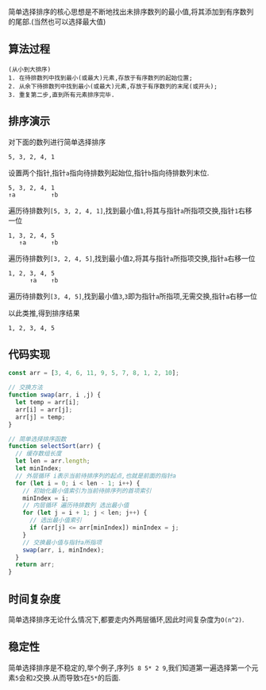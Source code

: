 简单选择排序的核心思想是不断地找出未排序数列的最小值,将其添加到有序数列的尾部.(当然也可以选择最大值)

## 算法过程

```
(从小到大排序)
1. 在待排数列中找到最小(或最大)元素,存放于有序数列的起始位置;
2. 从余下待排数列中找到最小(或最大)元素,存放于有序数列的末尾(或开头);
3. 重复第二步,直到所有元素排序完毕.
```



## 排序演示

对下面的数列进行简单选择排序

```
5, 3, 2, 4, 1
```

设置两个指针,指针`a`指向待排数列起始位,指针`b`指向待排数列末位.

```
5, 3, 2, 4, 1
↑a          ↑b
```

遍历待排数列`[5, 3, 2, 4, 1]`,找到最小值`1`,将其与指针`a`所指项交换,指针`1`右移一位

```
1, 3, 2, 4, 5
   ↑a       ↑b
```

遍历待排数列`[3, 2, 4, 5]`,找到最小值`2`,将其与指针`a`所指项交换,指针`a`右移一位

```
1, 2, 3, 4, 5
      ↑a    ↑b
```

遍历待排数列`[3, 4, 5]`,找到最小值`3`,`3`即为指针`a`所指项,无需交换,指针`a`右移一位

以此类推,得到排序结果

```
1, 2, 3, 4, 5
```



## 代码实现

```js
const arr = [3, 4, 6, 11, 9, 5, 7, 8, 1, 2, 10];

// 交换方法
function swap(arr, i ,j) {
  let temp = arr[i];
  arr[i] = arr[j];
  arr[j] = temp;
}

// 简单选择排序函数
function selectSort(arr) {
  // 缓存数组长度
  let len = arr.length;
  let minIndex;
  // 外层循环 i表示当前待排序列的起点,也就是前面的指针a
  for (let i = 0; i < len - 1; i++) {
    // 初始化最小值索引为当前待排序列的首项索引
    minIndex = i;
    // 内层循环 遍历待排数列 选出最小值
    for (let j = i + 1; j < len; j++) {
      // 选出最小值索引
      if (arr[j] <= arr[minIndex]) minIndex = j;
    }
    // 交换最小值与指针a所指项
    swap(arr, i, minIndex);
  }
  return arr;
}
```



## 时间复杂度

简单选择排序无论什么情况下,都要走内外两层循环,因此时间复杂度为`O(n^2)`.



## 稳定性

简单选择排序是不稳定的,举个例子,序列`5 8 5* 2 9`,我们知道第一遍选择第一个元素`5`会和`2`交换.从而导致`5`在`5*`的后面.